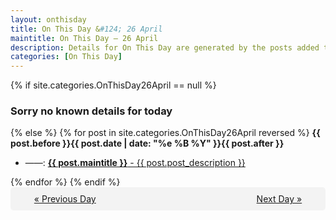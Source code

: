 ```yaml
---
layout: onthisday
title: On This Day &#124; 26 April
maintitle: On This Day — 26 April
description: Details for On This Day are generated by the posts added to the website so the content is subject to changes/updates over time.
categories: [On This Day]
---
```


{% if site.categories.OnThisDay26April == null %}
<h3>Sorry no known details for today</h3>
{% else %}
{% for post in site.categories.OnThisDay26April reversed %}
<strong>{{ post.before }}{{ post.date | date: "%e %B %Y" }}{{ post.after }}</strong>
<ul>
<li> ——: <a class="{{ post.class }}" href="{{ post.url }}"><strong>{{ post.maintitle }}</strong> - {{ post.post_description }}</a></li>
</ul>
{% endfor %}
{% endif %}
<br />
<div style="background-color: #f3f3f3; padding: 10px; border-radius: 5px; text-align: center; display: flex; justify-content: space-evenly;">
<a href="/onthisday/04/04-25">« Previous Day</a>
<span style="visibility:hidden;">[ Visit Leap Year February 29 ]</span>
<a href="/onthisday/04/04-27">Next Day »</a>
</div>
